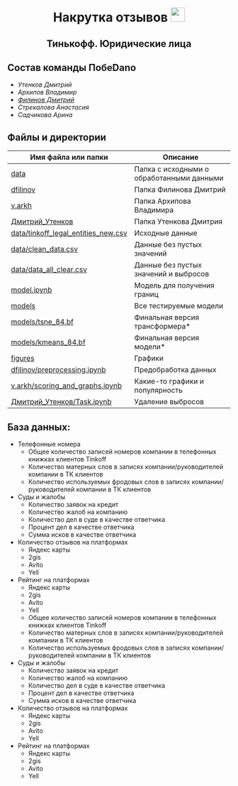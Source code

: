 <h1 align="center">Накрутка отзывов <img src="https://media.discordapp.net/attachments/572705890524725248/1054876323224494130/image.png" height="32"/></h1>
<h2 align="center">Тинькофф. Юридические лица </h2>

## Состав команды ПобеDano

- _Утенков Дмитрий_
- _Архипов Владимир_
- _[Филинов Дмитрий](https://github.com/D1ffic00lt)_
- _Стрекалова Анастасия_
- _Садчикова Арина_

## Файлы и директории

| Имя файла или папки                                                        | Описание                                  |
|----------------------------------------------------------------------------|-------------------------------------------|
| [data](data)                                                               | Папка с исходными о обработанными данными |
| [dfilinov](dfilinov)                                                       | Папка Филинова Дмитрий                    |
| [v.arkh](v.arkh)                                                           | Папка Архипова Владимира                  |
| [Дмитрий_Утенков](Дмитрий_Утенков)                                         | Папка Утенкова Дмитрия                    |
| [data/tinkoff_legal_entities_new.csv](data/tinkoff_legal_entities_new.csv) | Исходные данные                           |
| [data/clean_data.csv](data/clean_data.csv)                                 | Данные без пустых значений                |
| [data/data_all_clear.csv](data/data_all_clear.csv)                         | Данные без пустых значений и выбросов     |
| [model.ipynb](dfilinov/model.ipynb)                                        | Модель для получения границ               |
| [models](dfilinov/models)                                                  | Все тестируемые модели                    |
| [models/tsne_84.bf](dfilinov/models/tsne_84.bf)                            | Финальная версия трансформера*            |
| [models/kmeans_84.bf](models/kmeans_84.bf)                                 | Финальная версия модели*                  |
| [figures](figures)                                                         | Графики                                   |
| [dfilinov/preprocessing.ipynb](dfilinov/preprocessing.ipynb)               | Предобработка данных                      |
| [v.arkh/scoring_and_graphs.ipynb](v.arkh/scoring_and_graphs.ipynb)         | Какие-то графики и популярность           |
| [Дмитрий_Утенков/Task.ipynb](Дмитрий_Утенков/Task.ipynb)                   | Удаление выбросов                         |

## База данных:

* Телефонные номера
    - Общее количество записей номеров компании в телефонных книжках клиентов Tinkoff
    - Количество матерных слов в записях компании/руководителей компании в ТК клиентов
    - Количество используемых фродовых слов в записях компании/руководителей компании в ТК клиентов
* Суды и жалобы
    - Количество заявок на кредит
    - Количество жалоб на компанию
    - Количество дел в суде в качестве ответчика
    - Процент дел в качестве ответчика
    - Сумма исков в качестве ответчика
* Количество отзывов на платформах
    - Яндекс карты
    - 2gis
    - Avito
    - Yell
* Рейтинг на платформах
    - Яндекс карты
    - 2gis
    - Avito
    - Yell 
  - Общее количество записей номеров компании в телефонных книжках клиентов Tinkoff
  - Количество матерных слов в записях компании/руководителей компании в ТК клиентов
  - Количество используемых фродовых слов в записях компании/руководителей компании в ТК клиентов
* Суды и жалобы
  - Количество заявок на кредит
  - Количество жалоб на компанию
  - Количество дел в суде в качестве ответчика
  - Процент дел в качестве ответчика
  - Сумма исков в качестве ответчика
* Количество отзывов на платформах
  - Яндекс карты
  - 2gis
  - Avito
  - Yell 
* Рейтинг на платформах
  - Яндекс карты
  - 2gis
  - Avito
  - Yell 
